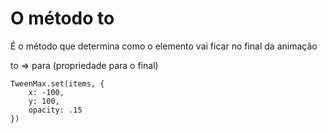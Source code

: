 # O método to

É o método que determina como o elemento vai ficar no final da animação

to => para (propriedade para o final)


```
TweenMax.set(items, {
    x: -100, 
    y: 100,
    opacity: .15 
})
```
